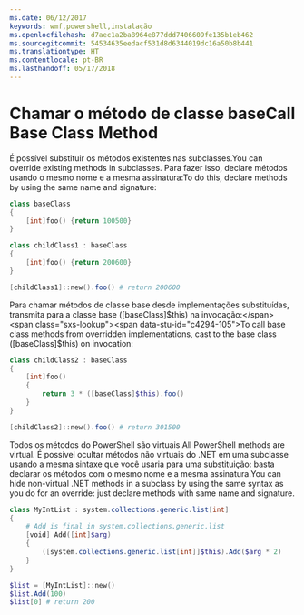 ```yaml
---
ms.date: 06/12/2017
keywords: wmf,powershell,instalação
ms.openlocfilehash: d7aec1a2ba8964e877ddd7406609fe135b1eb462
ms.sourcegitcommit: 54534635eedacf531d8d6344019dc16a50b8b441
ms.translationtype: HT
ms.contentlocale: pt-BR
ms.lasthandoff: 05/17/2018
---
```

# <a name="call-base-class-method"></a><span data-ttu-id="c4294-102">Chamar o método de classe base</span><span class="sxs-lookup"><span data-stu-id="c4294-102">Call Base Class Method</span></span>

<span data-ttu-id="c4294-103">É possível substituir os métodos existentes nas subclasses.</span><span class="sxs-lookup"><span data-stu-id="c4294-103">You can override existing methods in subclasses.</span></span> <span data-ttu-id="c4294-104">Para fazer isso, declare métodos usando o mesmo nome e a mesma assinatura:</span><span class="sxs-lookup"><span data-stu-id="c4294-104">To do this, declare methods by using the same name and signature:</span></span>

```powershell
class baseClass
{
    [int]foo() {return 100500}
}

class childClass1 : baseClass
{
    [int]foo() {return 200600}
}

[childClass1]::new().foo() # return 200600
```

<span data-ttu-id="c4294-105">Para chamar métodos de classe base desde implementações substituídas, transmita para a classe base ([baseClass]$this) na invocação:</span><span class="sxs-lookup"><span data-stu-id="c4294-105">To call base class methods from overridden implementations, cast to the base class ([baseClass]$this) on invocation:</span></span>

```powershell
class childClass2 : baseClass
{
    [int]foo()
    {
        return 3 * ([baseClass]$this).foo()
    }
}

[childClass2]::new().foo() # return 301500
```

<span data-ttu-id="c4294-106">Todos os métodos do PowerShell são virtuais.</span><span class="sxs-lookup"><span data-stu-id="c4294-106">All PowerShell methods are virtual.</span></span> <span data-ttu-id="c4294-107">É possível ocultar métodos não virtuais do .NET em uma subclasse usando a mesma sintaxe que você usaria para uma substituição: basta declarar os métodos com o mesmo nome e a mesma assinatura.</span><span class="sxs-lookup"><span data-stu-id="c4294-107">You can hide non-virtual .NET methods in a subclass by using the same syntax as you do for an override: just declare methods with same name and signature.</span></span>

```powershell
class MyIntList : system.collections.generic.list[int]
{
    # Add is final in system.collections.generic.list
    [void] Add([int]$arg)
    {
        ([system.collections.generic.list[int]]$this).Add($arg * 2)
    }
}

$list = [MyIntList]::new()
$list.Add(100)
$list[0] # return 200
```
